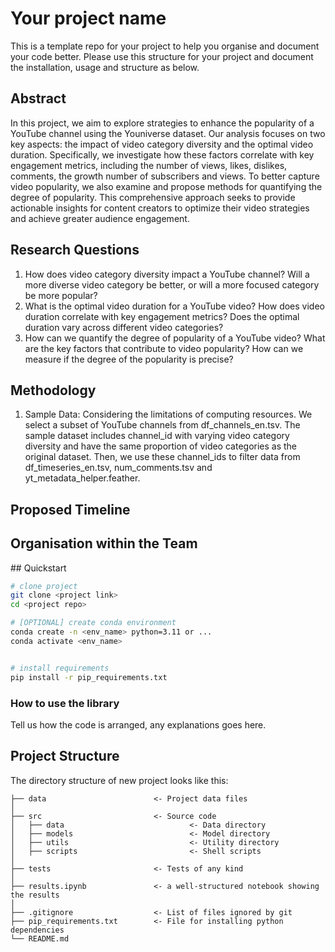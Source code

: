 
# Your project name
This is a template repo for your project to help you organise and document your code better. 
Please use this structure for your project and document the installation, usage and structure as below.

## Abstract

In this project, we aim to explore strategies to enhance the popularity of a YouTube channel using the Youniverse dataset. Our analysis focuses on two key aspects: the impact of video category diversity and the optimal video duration. Specifically, we investigate how these factors correlate with key engagement metrics, including the number of views, likes, dislikes, comments, the growth number of subscribers and views. To better capture video popularity, we also examine and propose methods for quantifying the degree of popularity. This comprehensive approach seeks to provide actionable insights for content creators to optimize their video strategies and achieve greater audience engagement.

## Research Questions
1. How does video category diversity impact a YouTube channel? Will a more diverse video category be better, or will a more focused category be more popular?
2. What is the optimal video duration for a YouTube video? How does video duration correlate with key engagement metrics? Does the optimal duration vary across different video categories?
3. How can we quantify the degree of popularity of a YouTube video? What are the key factors that contribute to video popularity? How can we measure if the degree of the popularity is precise?

## Methodology
1. Sample Data: Considering the limitations of computing resources. We select a subset of YouTube channels from df_channels_en.tsv. The sample dataset includes channel_id with varying video category diversity and have the same proportion of video categories as the original dataset. Then, we use these channel_ids to filter data from df_timeseries_en.tsv, num_comments.tsv and yt_metadata_helper.feather.

## Proposed Timeline

## Organisation within the Team

## Quickstart

```bash
# clone project
git clone <project link>
cd <project repo>

# [OPTIONAL] create conda environment
conda create -n <env_name> python=3.11 or ...
conda activate <env_name>


# install requirements
pip install -r pip_requirements.txt
```



### How to use the library
Tell us how the code is arranged, any explanations goes here.



## Project Structure

The directory structure of new project looks like this:

```
├── data                        <- Project data files
│
├── src                         <- Source code
│   ├── data                            <- Data directory
│   ├── models                          <- Model directory
│   ├── utils                           <- Utility directory
│   ├── scripts                         <- Shell scripts
│
├── tests                       <- Tests of any kind
│
├── results.ipynb               <- a well-structured notebook showing the results
│
├── .gitignore                  <- List of files ignored by git
├── pip_requirements.txt        <- File for installing python dependencies
└── README.md
```

